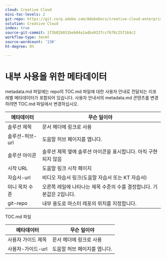 ```yaml
---
cloud: Creative Cloud
mini-toc-levels: 2
git-repo: https://git.corp.adobe.com/AdobeDocs/creative-cloud-enterprise-learn.ko-KR
solution: Creative Cloud
index: true
source-git-commit: 1f3b82b031beb84a1adba932fccf678c257164c2
workflow-type: tm+mt
source-wordcount: '130'
ht-degree: 0%

---
```



# 내부 사용을 위한 메타데이터

metadata.md 파일에는 repo의 TOC.md 파일에 대한 사용자 안내로 전달되는 리포 레벨 메타데이터가 포함되어 있습니다. 사용자 안내서의 metadata.md 콘텐츠를 변경하려면 TOC.md 파일에서 변경하십시오.

| 메타데이터 | 무슨 일이야 |
|--- |--- |
| 솔루션 제목 | 문서 헤더에 링크로 사용 |
| 솔루션-허브-url | 도움말 허브 페이지를 엽니다. |
| 솔루션 아이콘 | 솔루션 제목 옆에 솔루션 아이콘을 표시합니다. 아직 구현되지 않음 |
| 시작 URL | 도움말 링크 시작 페이지 |
| 자습서-url | 비디오 자습서 링크(도움말 자습서 또는 KT 자습서) |
| 미니 목차 수준 | 오른쪽 레일에 나타나는 제목 수준의 수를 결정합니다. 기본값은 2입니다. |
| git-repo | 내부 용도로 마스터 레포의 위치를 지정합니다. |

TOC.md 파일

| 메타데이터 | 무슨 일이야 |
|--- |--- |
| 사용자 가이드 제목 | 문서 헤더에 링크로 사용 |
| 사용자-가이드-url | 도움말 허브 페이지를 엽니다. |
